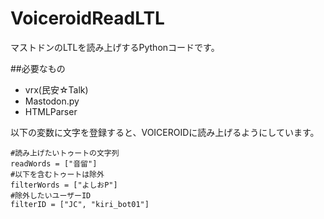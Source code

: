 # VoiceroidReadLTL  
マストドンのLTLを読み上げするPythonコードです。  
  
##必要なもの  
* vrx(民安☆Talk)  
* Mastodon.py  
* HTMLParser  
  
以下の変数に文字を登録すると、VOICEROIDに読み上げるようにしています。  
```Pyhton
#読み上げたいトゥートの文字列
readWords = ["音留"]
#以下を含むトゥートは除外
filterWords = ["よしおP"]
#除外したいユーザーID
filterID = ["JC", "kiri_bot01"]
```
